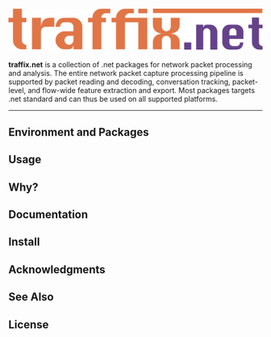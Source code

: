 <h4 align="center">
  <img alt="traffix.net" src="traffix-net.png">
</h4>

**traffix.net** is a collection of .net packages for network packet processing and analysis. The entire network packet capture processing pipeline is supported by packet reading and decoding, conversation tracking, packet-level, and flow-wide feature extraction and export. Most packages targets .net standard and can thus be used on all supported platforms.   

---
## Environment and Packages 

## Usage

## Why?

## Documentation

## Install

## Acknowledgments

## See Also

## License

